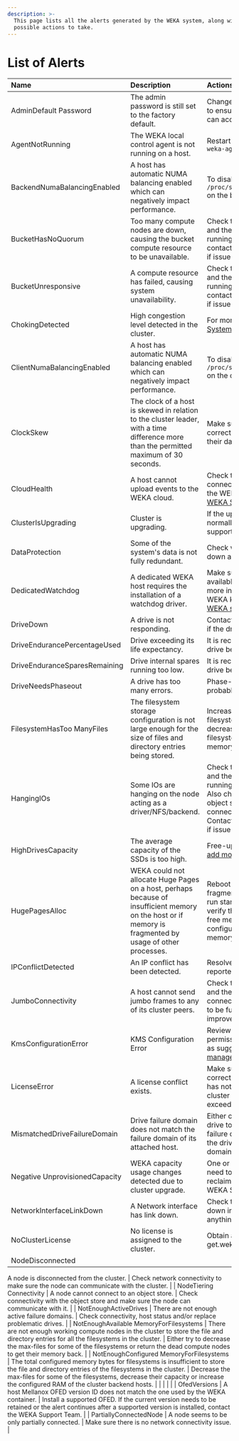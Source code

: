 ```yaml
---
description: >-
  This page lists all the alerts generated by the WEKA system, along with
  possible actions to take.
---
```


# List of Alerts

| Name | Description | Actions |
| :--- | :--- | :--- |
| AdminDefault Password | The admin password is still set to the factory default. | Change the admin user password to ensure only authorized users can access the cluster. |
| AgentNotRunning | The WEKA local control agent is not running on a host. | Restart the agent with `service weka-agent start.` |
| BackendNumaBalancingEnabled | A host has automatic NUMA balancing enabled which can negatively impact performance. | To disable, run `echo 0 > /proc/sys/kernel/numa_balancing` on the backend host. |
| BucketHasNoQuorum | Too many compute nodes are down, causing the bucket compute resource to be unavailable. | Check that the compute nodes and their hosts are up and running and fully connected; contact the WEKA Support Team if issue is not resolved. |
| BucketUnresponsive | A compute resource has failed, causing system unavailability. | Check that the compute nodes and their hosts are up and running and fully connected; contact the WEKA Support Team if issue is not resolved. |
| ChokingDetected | High congestion level detected in the cluster. | For more information, refer  to [System Congestion](../system-congestion.md). |
| ClientNumaBalancingEnabled | A host has automatic NUMA balancing enabled which can negatively impact performance. | To disable, run `echo 0 > /proc/sys/kernel/numa_balancing` on the client host. |
| ClockSkew | The clock of a host is skewed in relation to the cluster leader, with a time difference more than the permitted maximum of 30 seconds. | Make sure NTP is configured correctly on the hosts and that their dates are synchronized. |
| CloudHealth | A host cannot upload events to the WEKA cloud. | Check the host has Internet connectivity and is connected to the WEKA cloud as explained in [WEKA Support Cloud section](../../support/the-wekaio-support-cloud.md). |
| ClusterIsUpgrading | Cluster is upgrading. | If the upgrade doesn't finish normally, contact the WEKA support for assistance. |
| DataProtection | Some of the system's data is not fully redundant. | Check which node/host/drive is down and act accordingly. |
| DedicatedWatchdog | A dedicated WEKA host requires the installation of a  watchdog driver. | Make sure a watchdog is available at /dev/watchdog. For more information, search the WEKA knowledgebase in the [WEKA support portal](http://support.weka.io). |
| DriveDown | A drive is not responding. | Contact WEKA support to check if the drive should be replaced. |
| DriveEndurancePercentageUsed | Drive exceeding its life expectancy. | It is recommended to replace the drive before it fails. |
| DriveEnduranceSparesRemaining | Drive internal spares running too low. | It is recommended to replace the drive before it fails. |
| DriveNeedsPhaseout | A drive has too many errors. | Phase-out the drive and probably replace it. |
| FilesystemHasToo ManyFiles | The filesystem storage configuration is not large enough for the size of files and directory entries being stored. | Increase the max-files for the filesystem; it may be necessary decrease max-files from another filesystem or install more memory. |
| HangingIOs | Some IOs are hanging on the node acting as a driver/NFS/backend. | Check that the compute nodes and their hosts are up and running, and fully connected. Also check that if a backend object store is configured, it is connected and responsive. Contact the WEKA Support Team if issue is not resolved. |
| HighDrivesCapacity | The average capacity of the SSDs is too high. | Free-up space on the SSDs or [add more SSDs](https://docs.weka.io/v/3.4/usage/expanding-and-shrinking-cluster-resources/expansion-of-specific-resources) to the cluster. |
| HugePagesAlloc | WEKA could not allocate Huge Pages on a host, perhaps because of insufficient memory on the host or if memory is fragmented by usage of other processes. | Reboot the host to avoid memory fragmentation and allow WEKA to run startIO again. If this fails, verify that the host has enough free memory for use by WEKA or configure WEKA to use less memory. |
| IPConflictDetected | An IP conflict has been detected. | Resolve the conflict of the reported IP. |
| JumboConnectivity | A host cannot send jumbo frames to any of its cluster peers. | Check the host network settings and the switch to which it is connected, even if WEKA seems to be functional, since this will improve performance. |
| KmsConfigurationError | KMS Configuration Error | Review the KMS credentials, permissions and configuration, as suggested in [KMS management](../../fs/managing-filesystems/kms-management.md). |
| LicenseError | A license conflict exists. | Make sure the cluster is using a correct license; that the license has not expired; and that the cluster allocated space does not exceed the license. |
| MismatchedDriveFailureDomain | Drive failure domain does not match the failure domain of its attached host. | Either connect the mismatched drive to a host with a matching failure domain, or re-provision the drive to erase its failure domain. |
| Negative UnprovisionedCapacity | WEKA capacity usage changes detected due to cluster upgrade. | One or more of the filesystems need to be resized in order to reclaim capacity; contact the WEKA Support Team. |
| NetworkInterfaceLinkDown | A Network interface has link down. | Check the connectivity to the down interface and see if there is anything blocking it. |
| NoClusterLicense | No license is assigned to the cluster. | Obtain and install a license from get.weka.io. |
| NodeDisconnected |  |  |

A node is disconnected from the cluster. \| Check network connectivity to make sure the node can communicate with the cluster. \| \| NodeTiering Connectivity \| A node cannot connect to an object store. \| Check connectivity with the object store and make sure the node can communicate with it. \| \| NotEnoughActiveDrives \| There are not enough active failure domains. \| Check connectivity, host status and/or replace problematic drives. \| \| NotEnoughAvailable MemoryForFilesystems \| There are not enough working compute nodes in the cluster to store the file and directory entries for all the filesystems in the cluster. \| Either try to decrease the max-files for some of the filesystems or return the dead compute nodes to get their memory back. \| \| NotEnoughConfigured MemoryForFilesystems \| The total configured memory bytes for filesystems is insufficient to store the file and directory entries of the filesystems in the cluster. \| Decrease the max-files for some of the filesystems, decrease their capacity or increase the configured RAM of the cluster backend hosts. \| \| \| \| \| \| OfedVersions \| A host Mellanox OFED version ID does not match the one used by the WEKA container. \| Install a supported OFED. If the current version needs to be retained or the alert continues after a supported version is installed, contact the WEKA Support Team. \| \| PartiallyConnectedNode \| A node seems to be only partially connected. \| Make sure there is no network connectivity issue. \|

